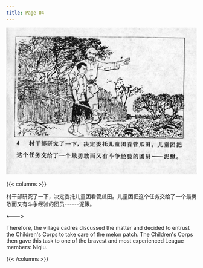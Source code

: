 ```yaml
---
title: Page 04
---
```


![niqiu page](./../../images/niqiu/seifert0397_nqkg_0008_004.jpg)

{{< columns >}}

村干部研究了一下，决定委托儿童团看管瓜田。儿童团把这个任务交给了一个最勇敢而又有斗争经验的团员------泥鳅。

<--->

Therefore, the village cadres discussed the matter and decided to entrust the Children's Corps to take care of the melon patch. The Children's Corps then gave this task to one of the bravest and most experienced League members: Niqiu.

{{< /columns >}}
